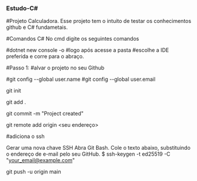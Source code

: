 ### Estudo-C#
#Projeto Calculadora.
Esse projeto tem o intuito de testar os conhecimentos 
github e C# fundametais.

#Comandos C#
No cmd digite os seguintes comandos

#dotnet new console -o <nome do projeto>
#logo após acesse a pasta
#escolhe a IDE preferida e corre para o abraço.

#Passo 1: 
#alvar o projeto no seu Github

#git config --global user.name <seu nome>
#git config --global user.email <seu email>

git init

git add .

git commit -m "Project created"

git remote add origin <seu endereço>

#adiciona o ssh

Gerar uma nova chave SSH
Abra Git Bash.
Cole o texto abaixo, substituindo o endereço de e-mail pelo seu GitHub.
$ ssh-keygen -t ed25519 -C "your_email@example.com"

git push -u origin main
